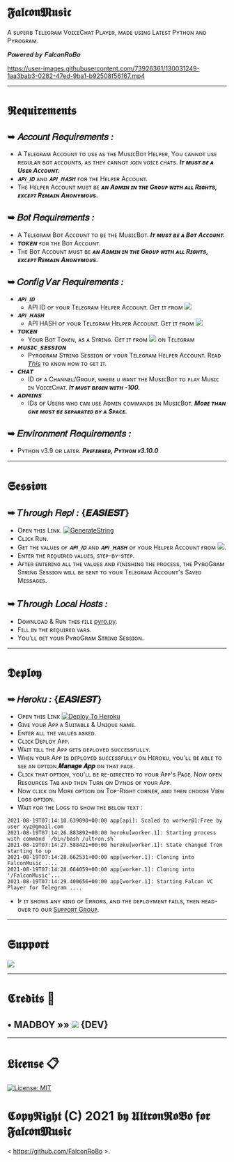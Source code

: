 # 𝕱𝖆𝖑𝖈𝖔𝖓𝕸𝖚𝖘𝖎𝖈
A sᴜᴘᴇʀʙ Tᴇʟᴇɢʀᴀᴍ VᴏɪᴄᴇCʜᴀᴛ Pʟᴀʏᴇʀ, ᴍᴀᴅᴇ ᴜsɪɴɢ Lᴀᴛᴇsᴛ Pʏᴛʜᴏɴ ᴀɴᴅ Pʏʀᴏɢʀᴀᴍ.

𝑷𝒐𝒘𝒆𝒓𝒆𝒅 𝒃𝒚 𝑭𝒂𝒍𝒄𝒐𝒏𝑹𝒐𝑩𝒐

https://user-images.githubusercontent.com/73926361/130031249-1aa3bab3-0282-47ed-9ba1-b92508f56167.mp4

---

# 𝕽𝖊𝖖𝖚𝖎𝖗𝖊𝖒𝖊𝖓𝖙𝖘
## ➥ 𝐴𝑐𝑐𝑜𝑢𝑛𝑡 𝑅𝑒𝑞𝑢𝑖𝑟𝑒𝑚𝑒𝑛𝑡𝑠 _:_
- A Tᴇʟᴇɢʀᴀᴍ Aᴄᴄᴏᴜɴᴛ ᴛᴏ ᴜsᴇ ᴀs ᴛʜᴇ MᴜsɪᴄBᴏᴛ Hᴇʟᴘᴇʀ, Yᴏᴜ ᴄᴀɴɴᴏᴛ ᴜsᴇ ʀᴇɢᴜʟᴀʀ ʙᴏᴛ ᴀᴄᴄᴏᴜɴᴛs, ᴀs ᴛʜᴇʏ ᴄᴀɴɴᴏᴛ ᴊᴏɪɴ ᴠᴏɪᴄᴇ ᴄʜᴀᴛs. **_Iᴛ ᴍᴜsᴛ ʙᴇ ᴀ Usᴇʀ Aᴄᴄᴏᴜɴᴛ._**
- `𝑨𝑷𝑰_𝑰𝑫` ᴀɴᴅ `𝑨𝑷𝑰_𝑯𝑨𝑺𝑯` ғᴏʀ ᴛʜᴇ Hᴇʟᴘᴇʀ Aᴄᴄᴏᴜɴᴛ.
- Tʜᴇ Hᴇʟᴘᴇʀ Aᴄᴄᴏᴜɴᴛ ᴍᴜsᴛ ʙᴇ **_ᴀɴ Aᴅᴍɪɴ ɪɴ ᴛʜᴇ Gʀᴏᴜᴘ ᴡɪᴛʜ ᴀʟʟ Rɪɢʜᴛs, ᴇxᴄᴇᴘᴛ Rᴇᴍᴀɪɴ Aɴᴏɴʏᴍᴏᴜs._**
## ➥ 𝐵𝑜𝑡 𝑅𝑒𝑞𝑢𝑖𝑟𝑒𝑚𝑒𝑛𝑡𝑠 _:_
- A Tᴇʟᴇɢʀᴀᴍ Bᴏᴛ Aᴄᴄᴏᴜɴᴛ ᴛᴏ ʙᴇ ᴛʜᴇ MᴜsɪᴄBᴏᴛ. **_Iᴛ ᴍᴜsᴛ ʙᴇ ᴀ Bᴏᴛ Aᴄᴄᴏᴜɴᴛ._**
- `𝙏𝙊𝙆𝙀𝙉` ғᴏʀ ᴛʜᴇ Bᴏᴛ Aᴄᴄᴏᴜɴᴛ.
- Tʜᴇ Bᴏᴛ Aᴄᴄᴏᴜɴᴛ ᴍᴜsᴛ ʙᴇ **_ᴀɴ Aᴅᴍɪɴ ɪɴ ᴛʜᴇ Gʀᴏᴜᴘ ᴡɪᴛʜ ᴀʟʟ Rɪɢʜᴛs, ᴇxᴄᴇᴘᴛ Rᴇᴍᴀɪɴ Aɴᴏɴʏᴍᴏᴜs._**
## ➥ 𝐶𝑜𝑛𝑓𝑖𝑔 𝑉𝑎𝑟 𝑅𝑒𝑞𝑢𝑖𝑟𝑒𝑚𝑒𝑛𝑡𝑠 _:_
- `𝑨𝑷𝑰_𝑰𝑫`
  - API ID ᴏғ ʏᴏᴜʀ Tᴇʟᴇɢʀᴀᴍ Hᴇʟᴘᴇʀ Aᴄᴄᴏᴜɴᴛ. Gᴇᴛ ɪᴛ ғʀᴏᴍ <a href="https://my.telegram.org/apps/" alt="API_ID"> <img src="https://img.shields.io/badge/API__ID-ec4506?logo=telegram" /></a>
- `𝑨𝑷𝑰_𝑯𝑨𝑺𝑯`
  - API HASH ᴏғ ʏᴏᴜʀ Tᴇʟᴇɢʀᴀᴍ Hᴇʟᴘᴇʀ Aᴄᴄᴏᴜɴᴛ. Gᴇᴛ ɪᴛ ғʀᴏᴍ <a href="https://my.telegram.org/apps/" alt="API_HASH"> <img src="https://img.shields.io/badge/API__HASH-3ce506?logo=telegram" /></a>
- `𝙏𝙊𝙆𝙀𝙉`
  - Yᴏᴜʀ Bᴏᴛ Tᴏᴋᴇɴ, ᴀs ᴀ Sᴛʀɪɴɢ. Gᴇᴛ ɪᴛ ғʀᴏᴍ <a href="https://telegram.me/BotFather" alt="TOKEN"> <img src="https://img.shields.io/badge/TOKEN-f809ed?logo=telegram" /></a> ᴏɴ Tᴇʟᴇɢʀᴀᴍ
- `𝙈𝙐𝙎𝙄𝘾_𝙎𝙀𝙎𝙎𝙄𝙊𝙉`
  - Pʏʀᴏɢʀᴀᴍ Sᴛʀɪɴɢ Sᴇssɪᴏɴ ᴏғ ʏᴏᴜʀ Tᴇʟᴇɢʀᴀᴍ Hᴇʟᴘᴇʀ Aᴄᴄᴏᴜɴᴛ. Rᴇᴀᴅ [𝘛𝘩𝘪𝘴](https://github.com/FalconRoBo/FalconMusic#𝕾𝖊𝖘𝖘𝖎𝖔𝖓) ᴛᴏ ᴋɴᴏᴡ ʜᴏᴡ ᴛᴏ ɢᴇᴛ ɪᴛ.
- `𝘾𝙃𝘼𝙏`
  - ID ᴏғ ᴀ Cʜᴀɴɴᴇʟ/Gʀᴏᴜᴘ, ᴡʜᴇʀᴇ ᴜ ᴡᴀɴᴛ ᴛʜᴇ MᴜsɪᴄBᴏᴛ ᴛᴏ ᴘʟᴀʏ Mᴜsɪᴄ ɪɴ VᴏɪᴄᴇCʜᴀᴛ. **_Iᴛ ᴍᴜsᴛ ʙᴇɢɪɴ ᴡɪᴛʜ -100._**
- `𝘼𝘿𝙈𝙄𝙉𝙎`
  - IDs ᴏғ Usᴇʀs ᴡʜᴏ ᴄᴀɴ ᴜsᴇ Aᴅᴍɪɴ ᴄᴏᴍᴍᴀɴᴅs ɪɴ MᴜsɪᴄBᴏᴛ. **_Mᴏʀᴇ ᴛʜᴀɴ ᴏɴᴇ ᴍᴜsᴛ ʙᴇ sᴇᴘᴀʀᴀᴛᴇᴅ ʙʏ ᴀ Sᴘᴀᴄᴇ._**
## ➥ 𝐸𝑛𝑣𝑖𝑟𝑜𝑛𝑚𝑒𝑛𝑡 𝑅𝑒𝑞𝑢𝑖𝑟𝑒𝑚𝑒𝑛𝑡𝑠 _:_
- Pʏᴛʜᴏɴ ᴠ3.9 ᴏʀ ʟᴀᴛᴇʀ. **_Pʀᴇғᴇʀʀᴇᴅ, Pʏᴛʜᴏɴ ᴠ3.10.0_**

---

# 𝕾𝖊𝖘𝖘𝖎𝖔𝖓
## ➥ 𝑇ℎ𝑟𝑜𝑢𝑔ℎ 𝑅𝑒𝑝𝑙 _:_ **{𝑬𝑨𝑺𝑰𝑬𝑺𝑻}**
- Oᴘᴇɴ ᴛʜɪs Lɪɴᴋ. [![GenerateString](https://img.shields.io/badge/repl.it-GenerateString-redblack)](https://replit.com/@madboy482/FalconMusic/)
- Cʟɪᴄᴋ Rᴜɴ.
- Gᴇᴛ ᴛʜᴇ ᴠᴀʟᴜᴇs ᴏғ `𝑨𝑷𝑰_𝑰𝑫` ᴀɴᴅ `𝑨𝑷𝑰_𝑯𝑨𝑺𝑯` ᴏғ ʏᴏᴜʀ Hᴇʟᴘᴇʀ Aᴄᴄᴏᴜɴᴛ ғʀᴏᴍ <a href="https://my.telegram.org/apps/" alt="APIs"> <img src="https://img.shields.io/badge/APIs-98AFC7?logo=telegram" /></a>.
- Eɴᴛᴇʀ ᴛʜᴇ ʀᴇᴏ̨ᴜɪʀᴇᴅ ᴠᴀʟᴜᴇs, sᴛᴇᴘ-ʙʏ-sᴛᴇᴘ.
- Aғᴛᴇʀ ᴇɴᴛᴇʀɪɴɢ ᴀʟʟ ᴛʜᴇ ᴠᴀʟᴜᴇs ᴀɴᴅ ғɪɴɪsʜɪɴɢ ᴛʜᴇ ᴘʀᴏᴄᴇss, ᴛʜᴇ PʏʀᴏGʀᴀᴍ Sᴛʀɪɴɢ Sᴇssɪᴏɴ ᴡɪʟʟ ʙᴇ sᴇɴᴛ ᴛᴏ ʏᴏᴜʀ Tᴇʟᴇɢʀᴀᴍ Aᴄᴄᴏᴜɴᴛ's Sᴀᴠᴇᴅ Mᴇssᴀɢᴇs.

## ➥ 𝑇ℎ𝑟𝑜𝑢𝑔ℎ 𝐿𝑜𝑐𝑎𝑙 𝐻𝑜𝑠𝑡𝑠 _:_
- Dᴏᴡɴʟᴏᴀᴅ & Rᴜɴ ᴛʜɪs ғɪʟᴇ [pyro.py](https://github.com/FalconRoBo/FalconMusic/blob/FalconVC/pyro.py/).
- Fɪʟʟ ɪɴ ᴛʜᴇ ʀᴇᴏ̨ᴜɪʀᴇᴅ ᴠᴀʀs.
- Yᴏᴜ'ʟʟ ɢᴇᴛ ʏᴏᴜʀ PʏʀᴏGʀᴀᴍ Sᴛʀɪɴɢ Sᴇssɪᴏɴ.

---

# 𝕯𝖊𝖕𝖑𝖔𝖞
## ➥ 𝐻𝑒𝑟𝑜𝑘𝑢 _:_ **{𝑬𝑨𝑺𝑰𝑬𝑺𝑻}**
- Oᴘᴇɴ ᴛʜɪs Lɪɴᴋ [![Deploy To Heroku](https://www.herokucdn.com/deploy/button.svg)](https://dashboard.heroku.com/new?button-url=https%3A%2F%2Fgithub.com%2FFalconRoBo%2FFalconMusic&template=https%3A%2F%2Fgithub.com%2FFalconRoBo%2FFalconMusic/)
- Gɪᴠᴇ ʏᴏᴜʀ Aᴘᴘ ᴀ Sᴜɪᴛᴀʙʟᴇ & Uɴɪᴏ̨ᴜᴇ ɴᴀᴍᴇ.
- Eɴᴛᴇʀ ᴀʟʟ ᴛʜᴇ ᴠᴀʟᴜᴇs ᴀsᴋᴇᴅ.
- Cʟɪᴄᴋ Dᴇᴘʟᴏʏ Aᴘᴘ.
- Wᴀɪᴛ ᴛɪʟʟ ᴛʜᴇ Aᴘᴘ ɢᴇᴛs ᴅᴇᴘʟᴏʏᴇᴅ sᴜᴄᴄᴇssғᴜʟʟʏ.
- Wʜᴇɴ ʏᴏᴜʀ Aᴘᴘ ɪs ᴅᴇᴘʟᴏʏᴇᴅ sᴜᴄᴄᴇssғᴜʟʟʏ ᴏɴ Hᴇʀᴏᴋᴜ, ʏᴏᴜ'ʟʟ ʙᴇ ᴀʙʟᴇ ᴛᴏ sᴇᴇ ᴀɴ ᴏᴘᴛɪᴏɴ **𝑴𝒂𝒏𝒂𝒈𝒆 𝑨𝒑𝒑** ᴏɴ ᴛʜᴀᴛ ᴘᴀɢᴇ.
- Cʟɪᴄᴋ ᴛʜᴀᴛ ᴏᴘᴛɪᴏɴ, ʏᴏᴜ'ʟʟ ʙᴇ ʀᴇ-ᴅɪʀᴇᴄᴛᴇᴅ ᴛᴏ ʏᴏᴜʀ Aᴘᴘ's Pᴀɢᴇ. Nᴏᴡ ᴏᴘᴇɴ Rᴇsᴏᴜʀᴄᴇs Tᴀʙ ᴀɴᴅ ᴛʜᴇɴ Tᴜʀɴ ᴏɴ Dʏɴᴏs ᴏғ ʏᴏᴜʀ Aᴘᴘ.
- Nᴏᴡ ᴄʟɪᴄᴋ ᴏɴ Mᴏʀᴇ ᴏᴘᴛɪᴏɴ ᴏɴ Tᴏᴘ-Rɪɢʜᴛ ᴄᴏʀɴᴇʀ, ᴀɴᴅ ᴛʜᴇɴ ᴄʜᴏᴏsᴇ Vɪᴇᴡ Lᴏɢs ᴏᴘᴛɪᴏɴ.
- Wᴀɪᴛ ғᴏʀ ᴛʜᴇ Lᴏɢs ᴛᴏ sʜᴏᴡ ᴛʜᴇ ʙᴇʟᴏᴡ ᴛᴇxᴛ :
```
2021-08-19T07:14:10.639090+00:00 app[api]: Scaled to worker@1:Free by user xyz@gmail.com
2021-08-19T07:14:26.883892+00:00 heroku[worker.1]: Starting process with command `/bin/bash /ultron.sh`
2021-08-19T07:14:27.588421+00:00 heroku[worker.1]: State changed from starting to up
2021-08-19T07:14:28.662531+00:00 app[worker.1]: Cloning into FalconMusic ....
2021-08-19T07:14:28.664059+00:00 app[worker.1]: Cloning into '/FalconMusic'...
2021-08-19T07:14:29.400656+00:00 app[worker.1]: Starting Falcon VC Player for Telegram ....
```
- Iғ ɪᴛ sʜᴏᴡs ᴀɴʏ ᴋɪɴᴅ ᴏғ Eʀʀᴏʀs, ᴀɴᴅ ᴛʜᴇ ᴅᴇᴘʟᴏʏᴍᴇɴᴛ ғᴀɪʟs, ᴛʜᴇɴ ʜᴇᴀᴅ-ᴏᴠᴇʀ ᴛᴏ ᴏᴜʀ [Sᴜᴘᴘᴏʀᴛ Gʀᴏᴜᴘ](https://telegram.me/FalconRoBoChat/).

---

# 𝕾𝖚𝖕𝖕𝖔𝖗𝖙
<a href="https://telegram.me/FalconRoBoChat"><img src="https://img.shields.io/badge/Telegram-Falcon%20Support%20Chat-green.svg?logo=telegram"></a>

---

# 𝕮𝖗𝖊𝖉𝖎𝖙𝖘 📍
## • MADBOY   »»  <a href="https://github.com/madboy482" alt="MadBoy"> <img src="https://img.shields.io/badge/MADBOY-30302f?logo=github" /></a> {DEV}

---

# 𝕷𝖎𝖈𝖊𝖓𝖘𝖊 📋
[![License: MIT](https://img.shields.io/badge/License-MIT-yellow.svg)](https://opensource.org/licenses/MIT)

# 𝕮𝖔𝖕𝖞𝕽𝖎𝖌𝖍𝖙 (C) 2021 𝖇𝖞 𝖀𝖑𝖙𝖗𝖔𝖓𝕽𝖔𝕭𝖔 𝖋𝖔𝖗 𝕱𝖆𝖑𝖈𝖔𝖓𝕸𝖚𝖘𝖎𝖈
< https://github.com/FalconRoBo >.
